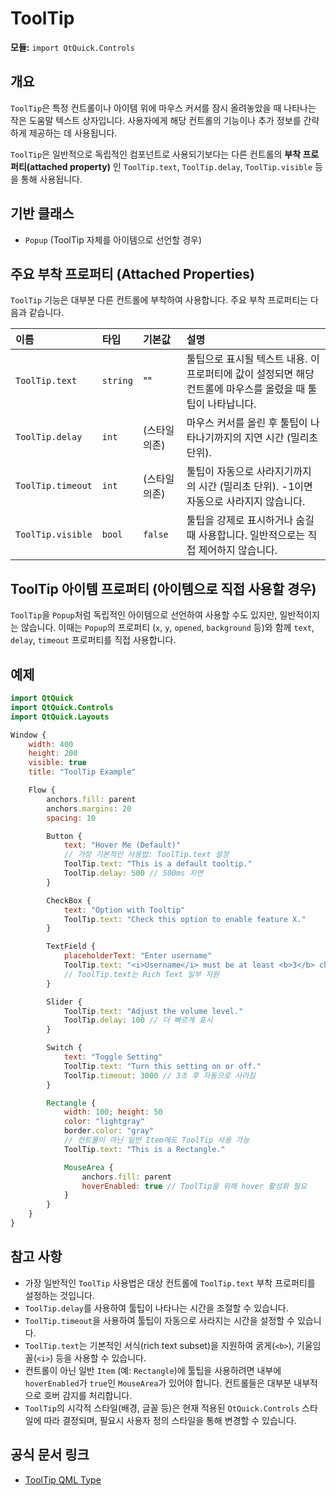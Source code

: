 # ToolTip

**모듈:** `import QtQuick.Controls`

## 개요

`ToolTip`은 특정 컨트롤이나 아이템 위에 마우스 커서를 잠시 올려놓았을 때 나타나는 작은 도움말 텍스트 상자입니다. 사용자에게 해당 컨트롤의 기능이나 추가 정보를 간략하게 제공하는 데 사용됩니다.

`ToolTip`은 일반적으로 독립적인 컴포넌트로 사용되기보다는 다른 컨트롤의 **부착 프로퍼티(attached property)** 인 `ToolTip.text`, `ToolTip.delay`, `ToolTip.visible` 등을 통해 사용됩니다.

## 기반 클래스

*   `Popup` (ToolTip 자체를 아이템으로 선언할 경우)

## 주요 부착 프로퍼티 (Attached Properties)

`ToolTip` 기능은 대부분 다른 컨트롤에 부착하여 사용합니다. 주요 부착 프로퍼티는 다음과 같습니다.

| 이름             | 타입    | 기본값        | 설명                                                                                                 |
| :--------------- | :------ | :------------ | :--------------------------------------------------------------------------------------------------- |
| `ToolTip.text`   | `string`| ""          | 툴팁으로 표시될 텍스트 내용. 이 프로퍼티에 값이 설정되면 해당 컨트롤에 마우스를 올렸을 때 툴팁이 나타납니다. |
| `ToolTip.delay`  | `int`   | (스타일 의존) | 마우스 커서를 올린 후 툴팁이 나타나기까지의 지연 시간 (밀리초 단위).                                  |
| `ToolTip.timeout`| `int`   | (스타일 의존) | 툴팁이 자동으로 사라지기까지의 시간 (밀리초 단위). -1이면 자동으로 사라지지 않습니다.                      |
| `ToolTip.visible`| `bool`  | `false`       | 툴팁을 강제로 표시하거나 숨길 때 사용합니다. 일반적으로는 직접 제어하지 않습니다.                         |

## ToolTip 아이템 프로퍼티 (아이템으로 직접 사용할 경우)

`ToolTip`을 `Popup`처럼 독립적인 아이템으로 선언하여 사용할 수도 있지만, 일반적이지는 않습니다. 이때는 `Popup`의 프로퍼티 (`x`, `y`, `opened`, `background` 등)와 함께 `text`, `delay`, `timeout` 프로퍼티를 직접 사용합니다.

## 예제

```qml
import QtQuick
import QtQuick.Controls
import QtQuick.Layouts

Window {
    width: 400
    height: 200
    visible: true
    title: "ToolTip Example"

    Flow {
        anchors.fill: parent
        anchors.margins: 20
        spacing: 10

        Button {
            text: "Hover Me (Default)"
            // 가장 기본적인 사용법: ToolTip.text 설정
            ToolTip.text: "This is a default tooltip."
            ToolTip.delay: 500 // 500ms 지연
        }

        CheckBox {
            text: "Option with Tooltip"
            ToolTip.text: "Check this option to enable feature X."
        }

        TextField {
            placeholderText: "Enter username"
            ToolTip.text: "<i>Username</i> must be at least <b>3</b> characters long."
            // ToolTip.text는 Rich Text 일부 지원
        }

        Slider {
            ToolTip.text: "Adjust the volume level."
            ToolTip.delay: 100 // 더 빠르게 표시
        }

        Switch {
            text: "Toggle Setting"
            ToolTip.text: "Turn this setting on or off."
            ToolTip.timeout: 3000 // 3초 후 자동으로 사라짐
        }

        Rectangle {
            width: 100; height: 50
            color: "lightgray"
            border.color: "gray"
            // 컨트롤이 아닌 일반 Item에도 ToolTip 사용 가능
            ToolTip.text: "This is a Rectangle."

            MouseArea {
                anchors.fill: parent
                hoverEnabled: true // ToolTip을 위해 hover 활성화 필요
            }
        }
    }
}
```

## 참고 사항

*   가장 일반적인 `ToolTip` 사용법은 대상 컨트롤에 `ToolTip.text` 부착 프로퍼티를 설정하는 것입니다.
*   `ToolTip.delay`를 사용하여 툴팁이 나타나는 시간을 조절할 수 있습니다.
*   `ToolTip.timeout`을 사용하여 툴팁이 자동으로 사라지는 시간을 설정할 수 있습니다.
*   `ToolTip.text`는 기본적인 서식(rich text subset)을 지원하여 굵게(`<b>`), 기울임꼴(`<i>`) 등을 사용할 수 있습니다.
*   컨트롤이 아닌 일반 `Item` (예: `Rectangle`)에 툴팁을 사용하려면 내부에 `hoverEnabled`가 `true`인 `MouseArea`가 있어야 합니다. 컨트롤들은 대부분 내부적으로 호버 감지를 처리합니다.
*   `ToolTip`의 시각적 스타일(배경, 글꼴 등)은 현재 적용된 `QtQuick.Controls` 스타일에 따라 결정되며, 필요시 사용자 정의 스타일을 통해 변경할 수 있습니다. 

## 공식 문서 링크

*   [ToolTip QML Type ](https://doc.qt.io/qt-6/qml-qtquick-controls-tooltip.html) 